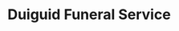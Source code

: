---
title: "Duiguid Funeral Service"
url: /lynchburg/duiguid-funeral-service/
shop: funeral directors
---